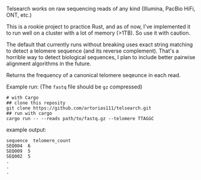 Telsearch works on raw sequencing reads of any kind (Illumina, PacBio HiFi, ONT, etc.) 

This is a rookie project to practice Rust, and as of now, I've implemented it to run well on a cluster with a lot of memory (>1TB). So use it with caution. 

The default that currently runs without breaking uses exact string matching to detect a telomere sequence (and its reverse complement). That's a horrible way to detect biological sequences, I plan to include better pairwise alignment algorithms in the future. 

Returns the frequency of a canonical telomere seqeunce in each read. 

Example run: (The `fastq` file should be `gz` compressed)
```shell
# with Cargo
## clone this reposity
git clone https://github.com/artorias111/telsearch.git
## run with cargo
cargo run -- --reads path/to/fastq.gz --telomere TTAGGC
```

example output:  
```shell
sequence  telomere_count
SEQ004  6
SEQ009  5
SEQ002  5
.
.
.
```
